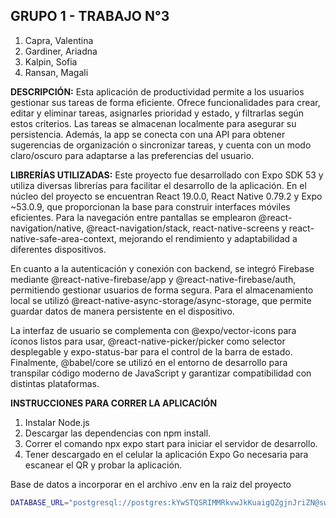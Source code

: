 **GRUPO 1 - TRABAJO N°3**
--
1. Capra, Valentina
2. Gardiner, Ariadna
3. Kalpin, Sofia
4. Ransan, Magali


**DESCRIPCIÓN:**
Esta aplicación de productividad permite a los usuarios gestionar sus tareas de forma eficiente. Ofrece funcionalidades para crear, editar y eliminar tareas, asignarles prioridad y estado, y filtrarlas según estos criterios. Las tareas se almacenan localmente para asegurar su persistencia. Además, la app se conecta con una API para obtener sugerencias de organización o sincronizar tareas, y cuenta con un modo claro/oscuro para adaptarse a las preferencias del usuario.


**LIBRERÍAS UTILIZADAS:**
Este proyecto fue desarrollado con Expo SDK 53 y utiliza diversas librerías para facilitar el desarrollo de la aplicación. En el núcleo del proyecto se encuentran React 19.0.0, React Native 0.79.2 y Expo ~53.0.9, que proporcionan la base para construir interfaces móviles eficientes. Para la navegación entre pantallas se emplearon @react-navigation/native, @react-navigation/stack, react-native-screens y react-native-safe-area-context, mejorando el rendimiento y adaptabilidad a diferentes dispositivos.

En cuanto a la autenticación y conexión con backend, se integró Firebase mediante @react-native-firebase/app y @react-native-firebase/auth, permitiendo gestionar usuarios de forma segura. Para el almacenamiento local se utilizó @react-native-async-storage/async-storage, que permite guardar datos de manera persistente en el dispositivo.

La interfaz de usuario se complementa con @expo/vector-icons para íconos listos para usar, @react-native-picker/picker como selector desplegable y expo-status-bar para el control de la barra de estado. Finalmente, @babel/core se utilizó en el entorno de desarrollo para transpilar código moderno de JavaScript y garantizar compatibilidad con distintas plataformas.

**INSTRUCCIONES PARA CORRER LA APLICACIÓN**
1. Instalar Node.js
2. Descargar las dependencias con npm install.
3. Correr el comando npx expo start para iniciar el servidor de desarrollo.
4. Tener descargado en el celular la aplicación Expo Go necesaria para escanear el QR y probar la aplicación.

Base de datos a incorporar en el archivo .env en la raiz del proyecto
```bash
DATABASE_URL="postgresql://postgres:kYwSTQSRIMMRkvwJkKuaigQZgjnJriZN@switchback.proxy.rlwy.net:52691/railway"
```
